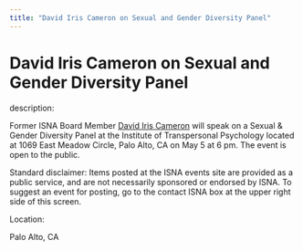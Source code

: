 ```yaml
---
title: "David Iris Cameron on Sexual and Gender Diversity Panel"
---
```


# David Iris Cameron on Sexual and Gender Diversity Panel

  
description:  
  


Former ISNA Board Member [David Iris Cameron][1] will speak on a Sexual & Gender Diversity Panel at the Institute of Transpersonal Psychology located at 1069 East Meadow Circle, Palo Alto, CA on May 5 at 6 pm. The event is open to the public.

  
  


Standard disclaimer: Items posted at the ISNA events site are provided as a public service, and are not necessarily sponsored or endorsed by ISNA. To suggest an event for posting, go to the contact ISNA box at the upper right side of this screen.

  


  


  
Location:  
  
Palo Alto, CA

 [1]: /about/cameron